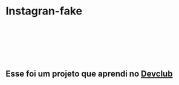 <h1>Instagran-fake<h1>
  <br>
  <br>
<h2>Esse foi um projeto que aprendi no <a href="https://rodolfomori.com.br/devclub">Devclub<a>   
